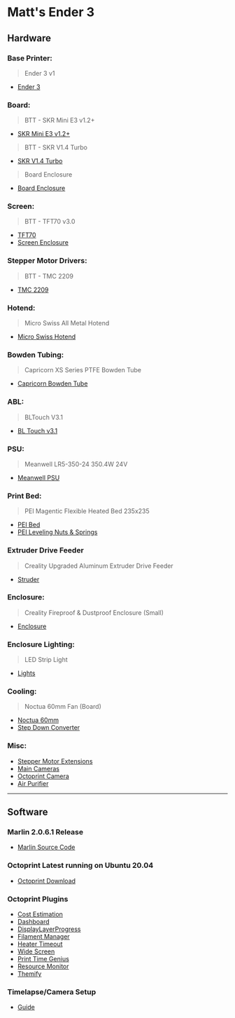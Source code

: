 Matt's Ender 3 
=============


Hardware
-------------
### Base Printer:
> Ender 3 v1
- [Ender 3](https://www.amazon.ca/Comgrow-Creality-Ender-Printer-Tempered/dp/B07DYL9B2S/ref=sr_1_5?dchild=1&keywords=ender+3&qid=1601920606&sr=8-5)

### Board:
> BTT - SKR Mini E3 v1.2+
- [SKR Mini E3 v1.2+](https://www.biqu.equipment/products/bigtreetech-skr-mini-e3-v1-2-32-bit-control-board-tft35-e3-v3-0-integrated-tmc2209-uart-for-ender-3)
> BTT - SKR V1.4 Turbo 
- [SKR V1.4 Turbo](https://www.amazon.ca/gp/product/B082PS64QW/ref=ppx_yo_dt_b_search_asin_title?ie=UTF8&psc=1)
> Board Enclosure
- [Board Enclosure](https://www.thingiverse.com/thing:4099687)


### Screen:
> BTT - TFT70 v3.0
- [TFT70](https://www.biqu.equipment/products/btt-tft43-v3-0-tft50-v3-0-tft70-v3-0-display-touch-screen-two-working-modes)
- [Screen Enclosure](https://www.thingiverse.com/thing:4457954)

### Stepper Motor Drivers:  
> BTT - TMC 2209
- [TMC 2209](https://www.amazon.ca/gp/product/B07ZFFGRKB/ref=ppx_yo_dt_b_asin_title_o01_s00?ie=UTF8&psc=1)

### Hotend:
> Micro Swiss All Metal Hotend
- [Micro Swiss Hotend](https://store.micro-swiss.com/products/all-metal-hotend-kit-for-cr-10)

### Bowden Tubing:
> Capricorn XS Series PTFE Bowden Tube
- [Capricorn Bowden Tube](https://www.amazon.ca/gp/product/B07VG8M4NP/ref=ppx_yo_dt_b_asin_title_o09_s00?ie=UTF8&psc=1)

### ABL:
> BLTouch V3.1
- [BL Touch v3.1](https://www.amazon.ca/gp/product/B07WK3T7S7/ref=ppx_yo_dt_b_asin_title_o09_s00?ie=UTF8&psc=1)

### PSU:
> Meanwell LR5-350-24 350.4W 24V
- [Meanwell PSU](https://www.amazon.ca/gp/product/B013ETVO12/ref=ppx_yo_dt_b_asin_title_o08_s00?ie=UTF8&psc=1)

### Print Bed:
> PEI Magentic Flexible Heated Bed 235x235
- [PEI Bed](https://www.amazon.ca/gp/product/B07XBM24HN/ref=ppx_yo_dt_b_asin_title_o05_s00?ie=UTF8&psc=1)
- [PEI Leveling Nuts & Springs](https://www.amazon.ca/gp/product/B082PC59BP/ref=ppx_yo_dt_b_asin_title_o01_s00?ie=UTF8&psc=1)

### Extruder Drive Feeder
> Creality Upgraded Aluminum Extruder Drive Feeder
- [Struder](https://www.amazon.ca/gp/product/B07B5118T7/ref=ppx_yo_dt_b_asin_title_o00_s00?ie=UTF8&psc=1)

### Enclosure:
> Creality Fireproof & Dustproof Enclosure (Small)
- [Enclosure](https://www.amazon.ca/gp/product/B0827Y9YTH/ref=ppx_yo_dt_b_asin_title_o00_s00?ie=UTF8&psc=1)

### Enclosure Lighting:
> LED Strip Light
- [Lights](https://www.amazon.ca/Changing-Lighting-Kitchen-Flexible-Decoration/dp/B07JP5375R/ref=sr_1_6?dchild=1&keywords=led+light+strip&qid=1601913208&sr=8-6)

### Cooling:
> Noctua 60mm Fan (Board)
- [Noctua 60mm](https://www.amazon.ca/60x25mm-Bearing-Premium-Cooling-NF-A6x25/dp/B009NQMESS/ref=sr_1_4?dchild=1&keywords=noctua+60mm&qid=1601912877&sr=8-4)
- [Step Down Converter](https://www.amazon.ca/gp/product/B00JUFJ1GA/ref=ppx_yo_dt_b_asin_title_o06_s00?ie=UTF8&psc=1)

### Misc:
- [Stepper Motor Extensions](https://www.amazon.ca/gp/product/B07D6K916D/ref=ppx_yo_dt_b_asin_title_o01_s00?ie=UTF8&psc=1)
- [Main Cameras](https://www.amazon.ca/gp/product/B076H3SRXG/ref=ppx_yo_dt_b_asin_title_o03_s00?ie=UTF8&psc=1)
- [Octoprint Camera](https://www.amazon.ca/Creative-Labs-73VF070000000-CREATIVE-CANCELLING/dp/B009FWTRJ4)
- [Air Purifier](https://www.amazon.ca/gp/product/B07F14WFM7/ref=ppx_yo_dt_b_asin_title_o04_s00?ie=UTF8&psc=1)

--------------------------

Software
-----------
### Marlin 2.0.6.1 Release
- [Marlin Source Code](https://github.com/hellothisisMatt/Ender-3/tree/main/Marlin-2.0.6.1)

### Octoprint Latest running on Ubuntu 20.04
- [Octoprint Download](https://octoprint.org/download/)

### Octoprint Plugins
- [Cost Estimation](https://plugins.octoprint.org/plugins/costestimation/)
- [Dashboard](https://plugins.octoprint.org/plugins/dashboard/)
- [DisplayLayerProgress](https://plugins.octoprint.org/plugins/DisplayLayerProgress/)
- [Filament Manager](https://plugins.octoprint.org/plugins/filamentmanager/)
- [Heater Timeout](https://plugins.octoprint.org/plugins/heatertimeout/)
- [Wide Screen](https://plugins.octoprint.org/plugins/widescreen/)
- [Print Time Genius](https://plugins.octoprint.org/plugins/PrintTimeGenius/)
- [Resource Monitor](https://plugins.octoprint.org/plugins/resource_monitor/)
- [Themify](https://plugins.octoprint.org/plugins/themeify/)

### Timelapse/Camera Setup
- [Guide](https://community.octoprint.org/t/setting-up-octoprint-on-a-raspberry-pi-running-raspbian/2337)

